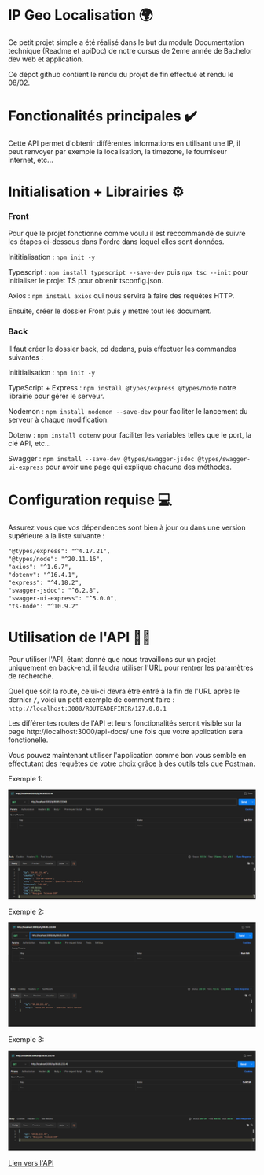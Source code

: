 # IP Geo Localisation 🌍

Ce petit projet simple a été réalisé dans le but du module Documentation technique (Readme et apiDoc) de notre cursus de 2eme année de Bachelor dev web et application.

Ce dépot github contient le rendu du projet de fin effectué et rendu le 08/02.

# Fonctionalités principales ✔️

Cette API permet d'obtenir différentes informations en utilisant une IP, il peut renvoyer par exemple la localisation, la timezone, le fourniseur internet, etc...

# Initialisation + Librairies ⚙️

### Front

Pour que le projet fonctionne comme voulu il est reccommandé de suivre les étapes ci-dessous dans l'ordre dans lequel elles sont données.

Inititialisation : `npm init -y`

Typescript : `npm install typescript --save-dev` puis `npx tsc --init` pour initialiser le projet TS pour obtenir tsconfig.json.

Axios : `npm install axios` qui nous servira à faire des requêtes HTTP.

Ensuite, créer le dossier Front puis y mettre tout les document.


### Back

Il faut créer le dossier back, cd dedans, puis effectuer les commandes suivantes :

Inititialisation : `npm init -y`

TypeScript + Express : `npm install @types/express @types/node` notre librairie pour gérer le serveur.

Nodemon : `npm install nodemon --save-dev` pour faciliter le lancement du serveur à chaque modification.

Dotenv : `npm install dotenv` pour faciliter les variables telles que le port, la clé API, etc...

Swagger : `npm install --save-dev @types/swagger-jsdoc @types/swagger-ui-express` pour avoir une page qui explique chacune des méthodes.

# Configuration requise 💻

Assurez vous que vos dépendences sont bien à jour ou dans une version supérieure a la liste suivante : 

    "@types/express": "^4.17.21",
    "@types/node": "^20.11.16",
    "axios": "^1.6.7",
    "dotenv": "^16.4.1",
    "express": "^4.18.2",
    "swagger-jsdoc": "^6.2.8",
    "swagger-ui-express": "^5.0.0",
    "ts-node": "^10.9.2"

# Utilisation de l'API 🧑‍💻

Pour utiliser l'API, étant donné que nous travaillons sur un projet uniquement en back-end, il faudra utiliser l'URL pour rentrer les paramètres de recherche.

Quel que soit la route, celui-ci devra être entré à la fin de l'URL après le dernier `/`, voici un petit exemple de comment faire : `http://localhost:3000/ROUTEADEFINIR/127.0.0.1`

Les différentes routes de l'API et leurs fonctionalités seront visible sur la page http://localhost:3000/api-docs/ une fois que votre application sera fonctionelle.

Vous pouvez maintenant utiliser l'application comme bon vous semble en effectutant des requêtes de votre choix grâce à des outils tels que [Postman](https://www.postman.com/).

Exemple 1:

![Exemple 1](image.png)

Exemple 2:

![Exemple 2](image-1.png)

Exemple 3:

![alt text](image-2.png)

[Lien vers l'API](https://geo.ipify.org/docs)
